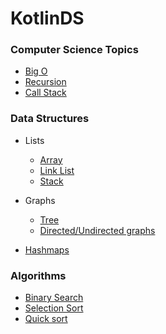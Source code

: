 # KotlinDS

### Computer Science Topics
- [Big O](src/main/kotlin/computersciencetopics/bigonotation)
- [Recursion](src/main/kotlin/computersciencetopics/recursion)
- [Call Stack](src/main/kotlin/computersciencetopics/callstack)

### Data Structures
- Lists
  - [Array](src/main/kotlin/datastructures/lists/array/readme.md)
  - [Link List](src/main/kotlin/datastructures/lists/linklist/readme.md)
  - [Stack](src/main/kotlin/datastructures/lists/stack)
- Graphs
  - [Tree](src/main/kotlin/datastructures/tree/readme.md)
  - [Directed/Undirected graphs](src/main/kotlin/datastructures/udgraphs/readme.md)

 - [Hashmaps](src/main/kotlin/datastructures/hashamp/readme.md)

### Algorithms
- [Binary Search](src/main/kotlin/algorithms/binarysearch)
- [Selection Sort](src/main/kotlin/algorithms/selectionsort)
- [Quick sort](src/main/kotlin/algorithms/quicksort)
